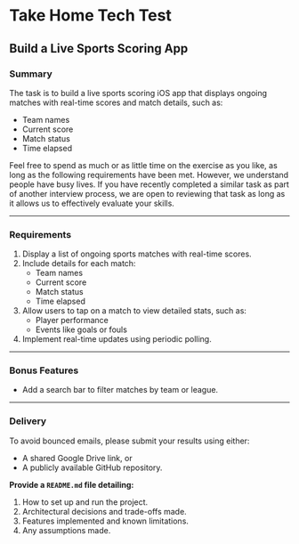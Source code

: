 # Take Home Tech Test  

## Build a Live Sports Scoring App  

### Summary  
The task is to build a live sports scoring iOS app that displays ongoing matches with real-time scores and match details, such as:  
- Team names  
- Current score  
- Match status  
- Time elapsed  

Feel free to spend as much or as little time on the exercise as you like, as long as the following requirements have been met. However, we understand people have busy lives. If you have recently completed a similar task as part of another interview process, we are open to reviewing that task as long as it allows us to effectively evaluate your skills.  

---

### Requirements  
1. Display a list of ongoing sports matches with real-time scores.  
2. Include details for each match:  
   - Team names  
   - Current score  
   - Match status  
   - Time elapsed  
3. Allow users to tap on a match to view detailed stats, such as:  
   - Player performance  
   - Events like goals or fouls  
4. Implement real-time updates using periodic polling.  

---

### Bonus Features  
- Add a search bar to filter matches by team or league.  

---

### Delivery  
To avoid bounced emails, please submit your results using either:  
- A shared Google Drive link, or  
- A publicly available GitHub repository.  

**Provide a `README.md` file detailing:**  
1. How to set up and run the project.  
2. Architectural decisions and trade-offs made.  
3. Features implemented and known limitations.  
4. Any assumptions made.